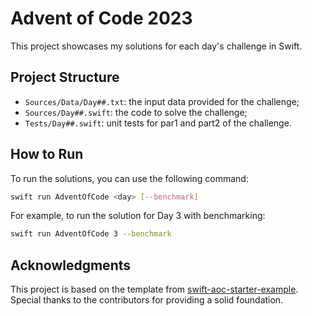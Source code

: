 # Advent of Code 2023

This project showcases my solutions for each day's challenge in Swift.

## Project Structure

- `Sources/Data/Day##.txt`: the input data provided for the challenge;
- `Sources/Day##.swift`: the code to solve the challenge;
- `Tests/Day##.swift`: unit tests for par1 and part2 of the challenge.

## How to Run

To run the solutions, you can use the following command:

```bash
swift run AdventOfCode <day> [--benchmark]
```

For example, to run the solution for Day 3 with benchmarking:

```bash
swift run AdventOfCode 3 --benchmark
```

## Acknowledgments

This project is based on the template from [swift-aoc-starter-example](https://github.com/apple/swift-aoc-starter-example). Special thanks to the contributors for providing a solid foundation.

